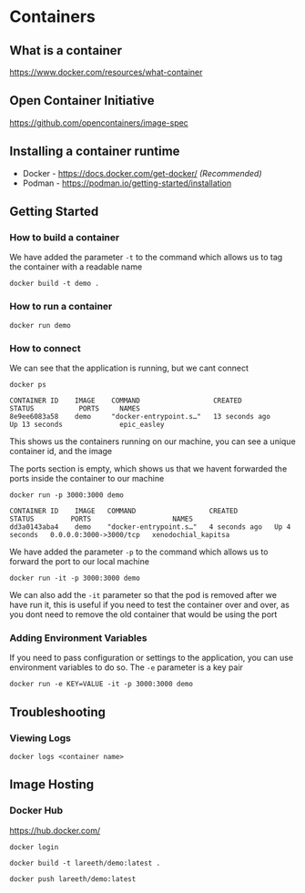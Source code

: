 # Containers

## What is a container
https://www.docker.com/resources/what-container

## Open Container Initiative
https://github.com/opencontainers/image-spec

## Installing a container runtime

* Docker - https://docs.docker.com/get-docker/ *(Recommended)*
* Podman - https://podman.io/getting-started/installation

## Getting Started
### How to build a container
We have added the parameter `-t` to the command which allows us to tag the container with a readable name

```console
docker build -t demo .
```
### How to run a container
```console
docker run demo
```
### How to connect
We can see that the application is running, but we cant connect

```console
docker ps
```
```
CONTAINER ID    IMAGE    COMMAND                  CREATED            STATUS           PORTS     NAMES
8e9ee6083a58    demo     "docker-entrypoint.s…"   13 seconds ago     Up 13 seconds              epic_easley
```
This shows us the containers running on our machine, you can see a unique container id, and the image

The ports section is empty, which shows us that we havent forwarded the ports inside the container to our machine

```console
docker run -p 3000:3000 demo
```
```
CONTAINER ID    IMAGE   COMMAND                  CREATED         STATUS         PORTS                    NAMES
dd3a0143aba4    demo    "docker-entrypoint.s…"   4 seconds ago   Up 4 seconds   0.0.0.0:3000->3000/tcp   xenodochial_kapitsa
```

We have added the parameter `-p` to the command which allows us to forward the port to our local machine

```console
docker run -it -p 3000:3000 demo
```

We can also add the `-it` parameter so that the pod is removed after we have run it, this is useful if you need to test the container over and over, as you dont need to remove the old container that would be using the port

### Adding Environment Variables
If you need to pass configuration or settings to the application, you can use environment variables to do so. The `-e` parameter is a key pair
```console
docker run -e KEY=VALUE -it -p 3000:3000 demo
```

## Troubleshooting
### Viewing Logs
```console
docker logs <container name>
```


## Image Hosting

### Docker Hub
https://hub.docker.com/

```console
docker login
```

```console
docker build -t lareeth/demo:latest .
```

```console
docker push lareeth/demo:latest
```